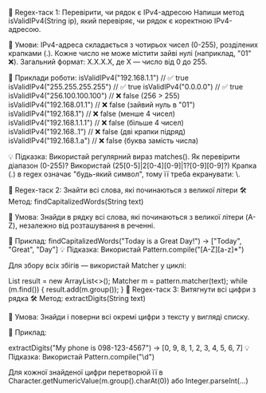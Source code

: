 🔹 Regex-таск 1: Перевірити, чи рядок є IPv4-адресою
Напиши метод isValidIPv4(String ip), який перевіряє, чи рядок є коректною IPv4-адресою.

📌 Умови:
IPv4-адреса складається з чотирьох чисел (0-255), розділених крапками (.).
Кожне число не може містити зайві нулі (наприклад, "01" ❌).
Загальний формат: X.X.X.X, де X — число від 0 до 255.

📌 Приклади роботи:
isValidIPv4("192.168.1.1")      // ✅ true
isValidIPv4("255.255.255.255")  // ✅ true
isValidIPv4("0.0.0.0")          // ✅ true
isValidIPv4("256.100.100.100")  // ❌ false (256 > 255)
isValidIPv4("192.168.01.1")     // ❌ false (зайвий нуль в "01")
isValidIPv4("192.168.1")        // ❌ false (менше 4 чисел)
isValidIPv4("192.168.1.1.1")    // ❌ false (більше 4 чисел)
isValidIPv4("192.168..1")       // ❌ false (дві крапки підряд)
isValidIPv4("192.168.1.a")      // ❌ false (буква замість числа)

💡 Підказка:
Використай регулярний вираз matches().
Як перевірити діапазон (0-255)? Використай (25[0-5]|2[0-4][0-9]|1?[0-9][0-9]?)
Крапка (.) в regex означає "будь-який символ", тому її треба екранувати: \\.



🔹 Regex-таск 2: Знайти всі слова, які починаються з великої літери
🛠 Метод: findCapitalizedWords(String text)

📌 Умова:
Знайди в рядку всі слова, які починаються з великої літери (A-Z), незалежно від розташування в реченні.

📌 Приклад:
findCapitalizedWords("Today is a Great Day!")
→ ["Today", "Great", "Day"]
💡 Підказка:
Використай Pattern.compile("[A-Z][a-z]*")

Для збору всіх збігів — використай Matcher у циклі:

List<String> result = new ArrayList<>();
Matcher m = pattern.matcher(text);
while (m.find()) {
result.add(m.group());
}
🔹 Regex-таск 3: Витягнути всі цифри з рядка
🛠 Метод: extractDigits(String text)

📌 Умова:
Знайди і поверни всі окремі цифри з тексту у вигляді списку.

📌 Приклад:

extractDigits("My phone is 098-123-4567")
→ [0, 9, 8, 1, 2, 3, 4, 5, 6, 7]
💡 Підказка:
Використай Pattern.compile("\\d")

Для кожної знайденої цифри перетворюй її в Character.getNumericValue(m.group().charAt(0)) або Integer.parseInt(...)